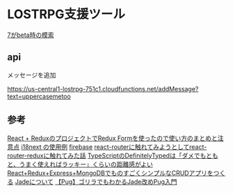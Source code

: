 # LOSTRPG支援ツール

[7がbeta時の模索](https://github.com/hibohiboo/lostrpg/tree/85afdb0a07fa7d4f38a2be0d293cd90bfd7cd8ea)

## api

メッセージを追加

https://us-central1-lostrpg-751c1.cloudfunctions.net/addMessage?text=uppercasemetoo

## 参考

[React + ReduxのプロジェクトでRedux Formを使ったので使い方のまとめと注意点][*1]
[i18next の使用例][*2]
[firebase][*3]
[react-routerに触れてみようとしてreact-router-reduxに触れてみた話][*4]
[TypeScriptのDefinitelyTypedは「ダメでもともと、うまく使えればラッキー」くらいの距離感がよい][*5]
[React+Redux+Express+MongoDBでものすごくシンプルなCRUDアプリをつくる][*6]
[Jadeについて][*7]
[【Pug】ゴリラでもわかるJade改めPug入門][*8]

[*1]:https://ichimaruni-design.com/2016/10/react-redux-form/
[*2]:https://qiita.com/kmdsbng/items/2a171144d87aa96a477b
[*3]:http://gihyo.jp/dev/serial/01/firebase
[*4]:http://frogwell.hatenablog.jp/entry/2017/04/12/174118
[*5]:http://gfx.hatenablog.com/entry/2017/06/08/212020
[*6]:https://qiita.com/hoture/items/573247b12ff0bc4e5d3c
[*7]:https://gist.github.com/japboy/5402844
[*8]:https://blog.mismithportfolio.com/web/20160326pugbegin
